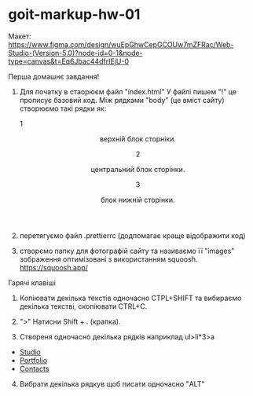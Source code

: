# goit-markup-hw-01

Макет:
https://www.figma.com/design/wuEpGhwCepGCOUw7mZFRac/Web-Studio-(Version-5.0)?node-id=0-1&node-type=canvas&t=Eq6Jbac44dfrIEjU-0

Перша домашнє завдання!

1. Для початку в стаорюєм файл "index.html" У файлі пишем "!" це прописує
   базовий код. Між рядками "body" (це вміст сайту) створюємо такі рядки як:

   1<header> верхній блок сторніки.

   2 <main> центральний блок сторінки.

   3 <footer> блок нижній сторінки.

2. перетягуємо файл .prettierrc (додпомагає краще відображити код)

3. створємо папку для фотографій сайту та називаємо її "images" зображення
   оптимізовані з використанням squoosh. https://squoosh.app/

Гарячі клавіші

1. Копіювати декілька текстів одночасно CTPL+SHIFT та вибираємо декілька
   текстві, скопіювати CTRL+C.

2. ">" Натисни Shift + . (крапка).

3. Створеня одночасно декілька рядків наприклад ul>li\*3>a
<ul>
    <li><a href="">Studio</a></li>
    <li><a href="">Portfolio</a></li>
    <li><a href="">Contacts</a></li>
</ul>

4. Вибрати декілька рядкув щоб писати одночасно "ALT"
